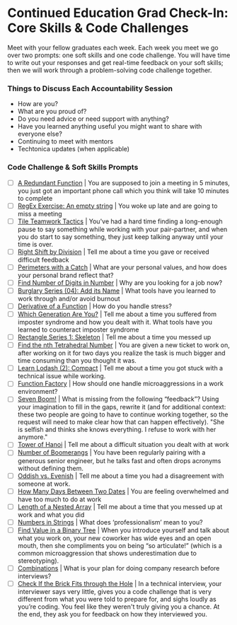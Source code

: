 # Continued Education Grad Check-In: Core Skills & Code Challenges

Meet with your fellow graduates each week. Each week you meet we go over two prompts: one soft skills and one code challenge. You will have time to write out your responses and get real-time feedback on your soft skills; then we will work through a problem-solving code challenge together.

### Things to Discuss Each Accountability Session

- How are you?
- What are you proud of?
- Do you need advice or need support with anything?
- Have you learned anything useful you might want to share with everyone else?
- Continuing to meet with mentors
- Techtonica updates (when applicable)

### Code Challenge & Soft Skills Prompts

- [ ] [A Redundant Function](https://edabit.com/challenge/hzxN9bAebBPNqdQto) | You are supposed to join a meeting in 5 minutes, you just got an important phone call which you think will take 10 minutes to complete
- [ ] [RegEx Exercise: An empty string](https://edabit.com/challenge/bAqxpvYmDuuvz4LQz) | You woke up late and are going to miss a meeting
- [ ] [Tile Teamwork Tactics](https://edabit.com/challenge/NHfYRHg2tDtcZyykB) | You've had a hard time finding a long-enough pause to say something while working with your pair-partner, and when you do start to say something, they just keep talking anyway until your time is over.
- [ ] [Right Shift by Division](https://edabit.com/challenge/ALGbgMWLuEdrh22fB) | Tell me about a time you gave or received difficult feedback
- [ ] [Perimeters with a Catch](https://edabit.com/challenge/WEvqZTFcHeYzFn74c) | What are your personal values, and how does your personal brand reflect that?
- [ ] [Find Number of Digits in Number](https://edabit.com/challenge/yFJzLfYghz7ZtsyAN) | Why are you looking for a job now?
- [ ] [Burglary Series (04): Add its Name](https://edabit.com/challenge/9KEKJG5PZTFmG3Zau) | What tools have you learned to work through and/or avoid burnout
- [ ] [Derivative of a Function](https://edabit.com/challenge/Bxp6uGjgmf8TuG8Fe) | How do you handle stress?
- [ ] [Which Generation Are You?](https://edabit.com/challenge/48EJWLhF224na8po3) | Tell me about a time you suffered from imposter syndrome and how you dealt with it. What tools have you learned to counteract imposter syndrome
- [ ] [Rectangle Series 1: Skeleton](https://edabit.com/challenge/GtnWugjA8NFkaxan4) | Tell me about a time you messed up
- [ ] [Find the nth Tetrahedral Number](https://edabit.com/challenge/zRCyxKBBmr4F2x4Bv) | You are given a new ticket to work on, after working on it for two days you realize the task is much bigger and time consuming than you thought it was.
- [ ] [Learn Lodash (2): Compact](https://edabit.com/challenge/M6fbYyBkzJXMAu39G) | Tell me about a time you got stuck with a technical issue while working.
- [ ] [Function Factory](https://edabit.com/challenge/ENWFBL4jbTgLbSqwS) | How should one handle microaggressions in a work environment?
- [ ] [Seven Boom!](https://edabit.com/challenge/6R6gReGTGwzpwuffD) | What is missing from the following “feedback”? Using your imagination to fill in the gaps, rewrite it (and for additional context: these two people are going to have to continue working together, so the request will need to make clear how that can happen effectively). "She is selfish and thinks she knows everything. I refuse to work with her anymore."
- [ ] [Tower of Hanoi](https://edabit.com/challenge/3ZtykTsx3GSoPHyBb) | Tell me about a difficult situation you dealt with at work
- [ ] [Number of Boomerangs](https://edabit.com/challenge/b7iHQDw72zzkmgCun) | You have been regularly pairing with a generous senior engineer, but he talks fast and often drops acronyms without defining them.
- [ ] [Oddish vs. Evenish](https://edabit.com/challenge/r6TSNwkLZ2DgsoKiH) | Tell me about a time you had a disagreement with someone at work.
- [ ] [How Many Days Between Two Dates](https://edabit.com/challenge/3hdXjfJozQySRC3gE) | You are feeling overwhelmed and have too much to do at work
- [ ] [Length of a Nested Array](https://edabit.com/challenge/yXSTvCNen2DQHyrh6) | Tell me about a time that you messed up at work and what you did
- [ ] [Numbers in Strings](https://edabit.com/challenge/eCPim4XcssdZdvs32) | What does ‘professionalism’ mean to you?
- [ ] [Find Value in a Binary Tree](https://edabit.com/challenge/GGDMJ33wg8y3EHQfP) | When you introduce yourself and talk about what you work on, your new coworker has wide eyes and an open mouth, then she compliments you on being “so articulate!” (which is a common microaggression that shows underestimation due to stereotyping).
- [ ] [Combinations](https://edabit.com/challenge/tRx22rECqK4dTJTg8) | What is your plan for doing company research before interviews?
- [ ] [Check If the Brick Fits through the Hole](https://edabit.com/challenge/ixdXLyopP7c4aPXqx) | In a technical interview, your interviewer says very little, gives you a code challenge that is very different from what you were told to prepare for, and sighs loudly as you’re coding. You feel like they weren't truly giving you a chance. At the end, they ask you for feedback on how they interviewed you.
